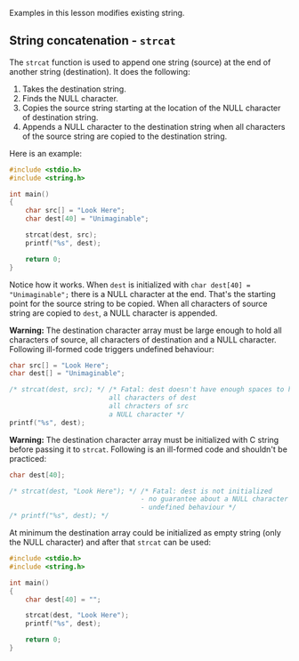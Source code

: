 Examples in this lesson modifies existing string.

## String concatenation - `strcat`

The `strcat` function is used to append one string (source) at the end of another string (destination). It does the following:

1. Takes the destination string.
2. Finds the NULL character.
3. Copies the source string starting at the location of the NULL character of destination string.
4. Appends a NULL character to the destination string when all characters of the source string are copied to the destination string.

Here is an example:

```C runnable
#include <stdio.h>
#include <string.h>

int main()
{
	char src[] = "Look Here";
	char dest[40] = "Unimaginable";

	strcat(dest, src);
	printf("%s", dest);

	return 0;
}
```

Notice how it works. When `dest` is initialized with `char dest[40] = "Unimaginable";` there is a NULL character at the end. That's the starting point for the source string to be copied. When all characters of source string are copied to `dest`, a NULL character is appended.

**Warning:** The destination character array must be large enough to hold all characters of source, all characters of destination and a NULL character. Following ill-formed code triggers undefined behaviour:

```C
char src[] = "Look Here";
char dest[] = "Unimaginable";

/* strcat(dest, src); */ /* Fatal: dest doesn't have enough spaces to hold
                         all characters of dest
                         all chracters of src
                         a NULL character */
printf("%s", dest);
```

**Warning:** The destination character array must be initialized with C string before passing it to `strcat`. Following is an ill-formed code and shouldn't be practiced:

```C
char dest[40];

/* strcat(dest, "Look Here"); */ /* Fatal: dest is not initialized
                                 - no guarantee about a NULL character 
                                 - undefined behaviour */
/* printf("%s", dest); */
```

At minimum the destination array could be initialized as empty string (only the NULL character) and after that `strcat` can be used:

```C runnable
#include <stdio.h>
#include <string.h>

int main()
{
	char dest[40] = "";

	strcat(dest, "Look Here");
	printf("%s", dest);

	return 0;
}

```

